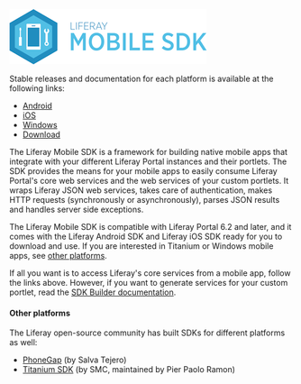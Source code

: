 ![Liferay Mobile SDK logo](logo.png)

Stable releases and documentation for each platform is available at the following
links:

- [Android](android/android-sdk/README.md)
- [iOS](ios/README.md)
- [Windows](windows/README.md)
- [Download](../../releases) 

The Liferay Mobile SDK is a framework for building native mobile apps that
integrate with your different Liferay Portal instances and their portlets. The
SDK provides the means for your mobile apps to easily consume Liferay Portal's
core web services and the web services of your custom portlets. It wraps Liferay
JSON web services, takes care of authentication, makes HTTP requests
(synchronously or asynchronously), parses JSON results and handles server side
exceptions.

The Liferay Mobile SDK is compatible with Liferay Portal 6.2 and
later, and it comes with the Liferay Android SDK and Liferay iOS SDK ready for
you to download and use. If you are interested in Titanium or Windows mobile
apps, see [other platforms](#other-platforms).

If all you want is to access Liferay's core services from a mobile app, follow
the links above. However, if you want to generate services for your custom
portlet, read the [SDK Builder documentation](builder/README.md).

#### Other platforms

The Liferay open-source community has built SDKs for different platforms as
well:

- [PhoneGap](https://github.com/salvatejero/cordova-liferay-plugin) (by Salva Tejero)
- [Titanium SDK](https://github.com/smclab/liferay-connector) (by SMC, maintained by Pier Paolo Ramon)
